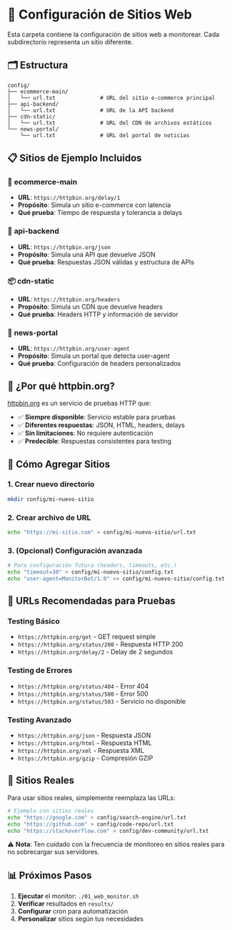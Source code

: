 # 📁 Configuración de Sitios Web

Esta carpeta contiene la configuración de sitios web a monitorear. Cada subdirectorio representa un sitio diferente.

## 🗂️ Estructura

```
config/
├── ecommerce-main/
│   └── url.txt              # URL del sitio e-commerce principal
├── api-backend/
│   └── url.txt              # URL de la API backend
├── cdn-static/
│   └── url.txt              # URL del CDN de archivos estáticos
└── news-portal/
    └── url.txt              # URL del portal de noticias
```

## 📋 Sitios de Ejemplo Incluidos

### 🛒 **ecommerce-main**
- **URL**: `https://httpbin.org/delay/1`
- **Propósito**: Simula un sitio e-commerce con latencia
- **Qué prueba**: Tiempo de respuesta y tolerancia a delays

### 🔌 **api-backend** 
- **URL**: `https://httpbin.org/json`
- **Propósito**: Simula una API que devuelve JSON
- **Qué prueba**: Respuestas JSON válidas y estructura de APIs

### 📦 **cdn-static**
- **URL**: `https://httpbin.org/headers`
- **Propósito**: Simula un CDN que devuelve headers
- **Qué prueba**: Headers HTTP y información de servidor

### 📰 **news-portal**
- **URL**: `https://httpbin.org/user-agent`
- **Propósito**: Simula un portal que detecta user-agent
- **Qué prueba**: Configuración de headers personalizados

## 🧪 ¿Por qué httpbin.org?

[httpbin.org](https://httpbin.org) es un servicio de pruebas HTTP que:

- ✅ **Siempre disponible**: Servicio estable para pruebas
- ✅ **Diferentes respuestas**: JSON, HTML, headers, delays
- ✅ **Sin limitaciones**: No requiere autenticación
- ✅ **Predecible**: Respuestas consistentes para testing

## 🔧 Cómo Agregar Sitios

### 1. Crear nuevo directorio
```bash
mkdir config/mi-nuevo-sitio
```

### 2. Crear archivo de URL
```bash
echo "https://mi-sitio.com" > config/mi-nuevo-sitio/url.txt
```

### 3. (Opcional) Configuración avanzada
```bash
# Para configuración futura (headers, timeouts, etc.)
echo "timeout=30" > config/mi-nuevo-sitio/config.txt
echo "user-agent=MonitorBot/1.0" >> config/mi-nuevo-sitio/config.txt
```

## 🎯 URLs Recomendadas para Pruebas

### Testing Básico
- `https://httpbin.org/get` - GET request simple
- `https://httpbin.org/status/200` - Respuesta HTTP 200
- `https://httpbin.org/delay/2` - Delay de 2 segundos

### Testing de Errores
- `https://httpbin.org/status/404` - Error 404
- `https://httpbin.org/status/500` - Error 500
- `https://httpbin.org/status/503` - Servicio no disponible

### Testing Avanzado
- `https://httpbin.org/json` - Respuesta JSON
- `https://httpbin.org/html` - Respuesta HTML
- `https://httpbin.org/xml` - Respuesta XML
- `https://httpbin.org/gzip` - Compresión GZIP

## 🚨 Sitios Reales

Para usar sitios reales, simplemente reemplaza las URLs:

```bash
# Ejemplo con sitios reales
echo "https://google.com" > config/search-engine/url.txt
echo "https://github.com" > config/code-repo/url.txt
echo "https://stackoverflow.com" > config/dev-community/url.txt
```

⚠️ **Nota**: Ten cuidado con la frecuencia de monitoreo en sitios reales para no sobrecargar sus servidores.

## 📊 Próximos Pasos

1. **Ejecutar** el monitor: `./01_web_monitor.sh`
2. **Verificar** resultados en `results/`
3. **Configurar** cron para automatización
4. **Personalizar** sitios según tus necesidades
